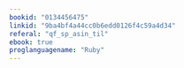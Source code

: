 ```yaml
---
bookid: "0134456475"
linkid: "9ba4bf4a44cc0b6edd0126f4c59a4d34"
referal: "qf_sp_asin_til"
ebook: true
proglanguagename: "Ruby"
---
```

